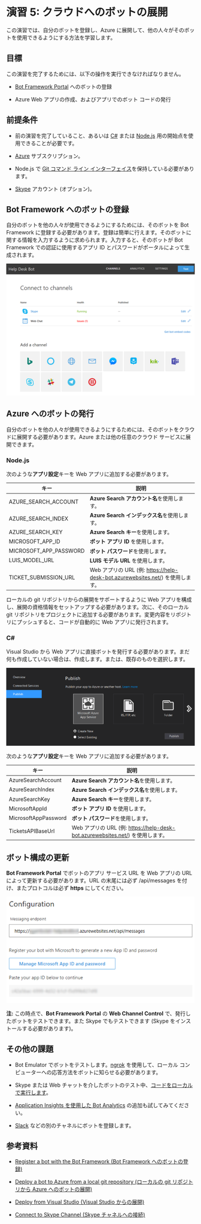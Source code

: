 # 演習 5: クラウドへのボットの展開

この演習では、自分のボットを登録し、Azure
に展開して、他の人々がそのボットを使用できるようにする方法を学習します。

## 目標

この演習を完了するためには、以下の操作を実行できなければなりません。

-   [Bot Framework Portal](https://dev.botframework.com/) へのボットの登録

-   Azure Web アプリの作成、およびアプリでのボット コードの発行

## 前提条件

-   前の演習を完了していること、あるいは
    [C\#](./CSharp/exercise4-LuisDialog)
    または
    [Node.js](./Node/exercise4-LuisDialog)
    用の開始点を使用できることが必要です。

-   [Azure](https://azureinfo.microsoft.com/us-freetrial.html?cr_cc=200744395&wt.mc_id=usdx_evan_events_reg_dev_0_iottour_0_0)
    サブスクリプション。

-   Node.js で [Git コマンド ライン
    インターフェイス](https://git-scm.com/downloads)を保持している必要があります。

-   [Skype](https://www.skype.com/) アカウント (オプション)。

## Bot Framework へのボットの登録

自分のボットを他の人々が使用できるようにするためには、そのボットを Bot Framework
に登録する必要があります。登録は簡単に行えます。そのボットに関する情報を入力するように求められます。入力すると、そのボットが
Bot Framework での認証に使用するアプリ ID
とパスワードがポータルによって生成されます。

![](media/fcb92a16375bee8d386fde934483f6e0.png)

## Azure へのボットの発行

自分のボットを他の人々が使用できるようにするためには、そのボットをクラウドに展開する必要があります。Azure
または他の任意のクラウド サービスに展開できます。

### Node.js

次のような**アプリ設定**キーを Web アプリに追加する必要があります。

| **キー**                 | **説明**                                                                         |
|--------------------------|----------------------------------------------------------------------------------|
| AZURE\_SEARCH\_ACCOUNT   | **Azure Search アカウント名**を使用します。                                      |
| AZURE\_SEARCH\_INDEX     | **Azure Search インデックス名**を使用します。                                    |
| AZURE\_SEARCH\_KEY       | **Azure Search キー**を使用します。                                              |
| MICROSOFT\_APP\_ID       | **ボット アプリ ID** を使用します。                                              |
| MICROSOFT\_APP\_PASSWORD | **ボット パスワード**を使用します。                                              |
| LUIS\_MODEL\_URL         | **LUIS モデル URL** を使用します。                                               |
| TICKET\_SUBMISSION\_URL  | Web アプリの URL (例: <https://help-desk-bot.azurewebsites.net/>) を使用します。 |

ローカルの git リポジトリからの展開をサポートするように Web
アプリを構成し、展開の資格情報をセットアップする必要があります。次に、そのローカル
git
リポジトリをプロジェクトに追加する必要があります。変更内容をリポジトリにプッシュすると、コードが自動的に
Web アプリに発行されます。

### C#

Visual Studio から Web アプリに直接ボットを発行する必要があります。まだ何も作成していない場合は、作成します。または、既存のものを選択します。

![](media/6591781d7291d3a21fa1a8ca7169940b.png)

次のような**アプリ設定**キーを Web アプリに追加する必要があります。

| **キー**             | **説明**                                                                         |
|----------------------|----------------------------------------------------------------------------------|
| AzureSearchAccount   | **Azure Search アカウント名**を使用します。                                      |
| AzureSearchIndex     | **Azure Search インデックス名**を使用します。                                    |
| AzureSearchKey       | **Azure Search キー**を使用します。                                              |
| MicrosoftAppId       | **ボット アプリ ID** を使用します。                                              |
| MicrosoftAppPassword | **ボット パスワード**を使用します。                                              |
| TicketsAPIBaseUrl    | Web アプリの URL (例: <https://help-desk-bot.azurewebsites.net/>) を使用します。 |

## ボット構成の更新

**Bot Framework Portal** でボットのアプリ サービス URL を Web アプリの URL
によって更新する必要があります。URL の末尾には必ず /api/messages
を付け、またプロトコルは必ず **https** にしてください。

![](media/b73673b2b414ffb9d144f3b1dbd800a5.png)

**注:** この時点で、**Bot Framework Portal** の **Web Channel Control**
で、発行したボットをテストできます。また Skype でもテストできます (Skype
をインストールする必要があります)。

## その他の課題

-   Bot Emulator
    でボットをテストします。[ngrok](https://docs.microsoft.com/en-us/bot-framework/debug-bots-emulator#a-idngroka-install-and-configure-ngrok)
    を使用して、ローカル
    コンピューターへの応答方法をボットに知らせる必要があります。

-   Skype または Web
    チャットを介したボットのテスト中、[コードをローカルで実行します](https://blogs.msdn.microsoft.com/jamiedalton/2016/07/29/ms-bot-framework-ngrok/)。

-   [Application Insights を使用した Bot
    Analytics](https://docs.microsoft.com/en-us/bot-framework/portal-analytics-overview)
    の追加も試してみてください。

-   [Slack](https://slack.com/) などの別のチャネルにボットを登録します。

## 参考資料

-   [Register a bot with the Bot Framework (Bot Framework
    へのボットの登録)](https://docs.microsoft.com/en-us/bot-framework/portal-register-bot)

-   [Deploy a bot to Azure from a local git repository (ローカルの git
    リポジトリから Azure
    へのボットの展開)](https://docs.microsoft.com/en-us/bot-framework/deploy-bot-local-git)

-   [Deploy from Visual Studio (Visual Studio
    からの展開)](https://docs.microsoft.com/en-us/bot-framework/deploy-bot-visual-studio)

-   [Connect to Skype Channel (Skype
    チャネルへの接続)](https://dev.skype.com/bots)
